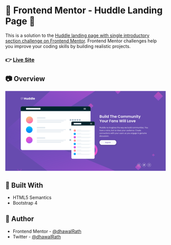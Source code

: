 # :star2: Frontend Mentor - Huddle Landing Page :star2:

This is a solution to the [Huddle landing page with single introductory section challenge on Frontend Mentor](https://www.frontendmentor.io/challenges/huddle-landing-page-with-a-single-introductory-section-B_2Wvxgi0). Frontend Mentor challenges help you improve your coding skills by building realistic projects. 

### :point_right: [Live Site](https://dhawalrath.github.io/huddle-landing-page/)

## :camera: Overview

![Desktop](./screenshots/desktop.png)

## :muscle: Built With

- HTML5 Semantics
- Bootstrap 4

## :man: Author

- Frontend Mentor - [@dhawalRath](https://www.frontendmentor.io/profile/dhawalRath)
- Twitter - [@dhawalRath](https://www.twitter.com/dhawalRath)
